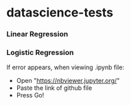 # datascience-tests

### Linear Regression
### Logistic Regression

If error appears, when viewing .ipynb file:
* Open "https://nbviewer.jupyter.org/"
* Paste the link of github file
* Press Go! 
